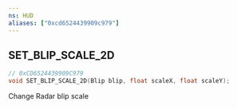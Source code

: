 ```yaml
---
ns: HUD
aliases: ["0xcd6524439909c979"]
---
```

## SET_BLIP_SCALE_2D

```c
// 0xCD6524439909C979
void SET_BLIP_SCALE_2D(Blip blip, float scaleX, float scaleY);
```

Change Radar blip scale

